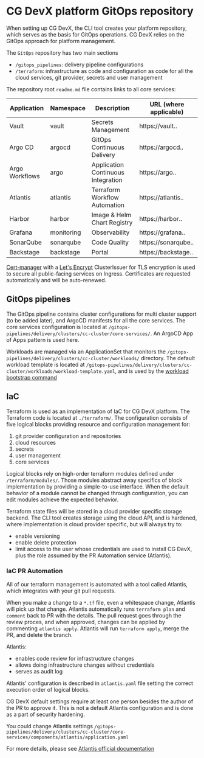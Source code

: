 # CG DevX platform GitOps repository

When setting up CG DevX, the CLI tool creates your platform repository, which serves as the basis for GitOps operations.
CG DevX relies on the GitOps approach for platform management.

The `GitOps` repository has two main sections

- `/gitops_pipelines`: delivery pipeline configurations
- `/terraform`: infrastructure as code and configuration as code for all the cloud services, git provider, secrets and
  user management

The repository root `readme.md` file contains links to all core services:

| Application    | Namespace  | Description                        | URL (where applicable)                         |
|----------------|------------|------------------------------------|------------------------------------------------|
| Vault          | vault      | Secrets Management                 | https://vault.<cluster-name>.<domain-name>     |
| Argo CD        | argocd     | GitOps Continuous Delivery         | https://argocd.<cluster-name>.<domain-name>    |
| Argo Workflows | argo       | Application Continuous Integration | https://argo.<cluster-name>.<domain-name>      |
| Atlantis       | atlantis   | Terraform Workflow Automation      | https://atlantis.<cluster-name>.<domain-name>  |
| Harbor         | harbor     | Image & Helm Chart Registry        | https://harbor.<cluster-name>.<domain-name>    |
| Grafana        | monitoring | Observability                      | https://grafana.<cluster-name>.<domain-name>   |
| SonarQube      | sonarqube  | Code Quality                       | https://sonarqube.<cluster-name>.<domain-name> |
| Backstage      | backstage  | Portal                             | https://backstage.<cluster-name>.<domain-name> |

[Cert-manager](https://cert-manager.io/) with a [Let's Encrypt](https://letsencrypt.org/) ClusterIssuer for TLS
encryption is used to secure all public-facing services on Ingress. Certificates are requested automatically and will be
auto-renewed.

## GitOps pipelines

The GitOps pipeline contains cluster configurations for multi cluster support (to be added later),
and ArgoCD manifests for all the core services.
The core services configuration is located at `/gitops-pipelines/delivery/clusters/cc-cluster/core-services/`.
An ArgoCD App of Apps pattern is used here.

Workloads are managed via an ApplicationSet that monitors
the `/gitops-pipelines/delivery/clusters/cc-cluster/workloads/` directory.
The default workload template is located
at `/gitops-pipelines/delivery/clusters/cc-cluster/workloads/workload-template.yaml`, and is used
by the [workload bootstrap command](../workload_management/cli_commands.md#bootstrap)

## IaC

Terraform is used as an implementation of IaC for CG DevX platform.
The Terraform code is located at `./terraform/`.
The configuration consists of five logical blocks providing resource and configuration management for:

1. git provider configuration and repositories
2. cloud resources
3. secrets
4. user management
5. core services

Logical blocks rely on high-order terraform modules defined under `/terraform/modules/`.
Those modules abstract away specifics of block implementation by providing a simple-to-use interface.
When the default behavior of a module cannot be changed through configuration, you can edit
modules achieve the expected behavior.

Terraform state files will be stored in a cloud provider specific storage backend.
The CLI tool creates storage using the cloud API, and is hardened,
where implementation is cloud provider specific, but will always try to:

- enable versioning
- enable delete protection
- limit access to the user whose credentials are used to install CG DevX, plus the role assumed by the PR Automation
  service (Atlantis).

### IaC PR Automation

All of our terraform management is automated with a tool called Atlantis, which integrates with your git pull requests.

When you make a change to a `*.tf` file, even a whitespace change, Atlantis will pick up that change.
Atlantis automatically runs `terraform plan` and `comment` back to PR with the details.
The pull request goes through the review proces, and when approved, changes can be applied by
commenting `atlantis apply`.
Atlantis will run `terraform apply`, merge the PR, and delete the branch.

Atlantis:

- enables code review for infrastructure changes
- allows doing infrastructure changes without credentials
- serves as audit log

Atlantis' configuration is described in `atlantis.yaml` file setting the correct execution order of logical blocks.

CG DevX default settings require at least one person besides the author of the PR to approve it.
This is not a default Atlantis configuration and is done as a part of security hardening.

You could change Atlantis
settings `/gitops-pipelines/delivery/clusters/cc-cluster/core-services/components/atlantis/application.yaml`

For more details, please see [Atlantis official documentation](https://www.runatlantis.io/docs/)
